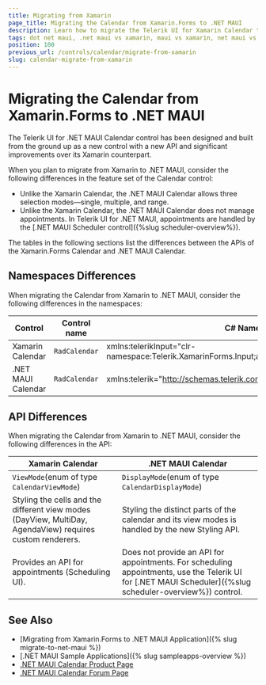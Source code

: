 ```yaml
---
title: Migrating from Xamarin
page_title: Migrating the Calendar from Xamarin.Forms to .NET MAUI
description: Learn how to migrate the Telerik UI for Xamarin Calendar to the Telerik UI for .NET MAUI Calendar by updating the namespaces, the incompatible NuGet packages and API.
tags: dot net maui, .net maui vs xamarin, maui vs xamarin, net maui vs xamarin, migration, xamarin.forms
position: 100
previous_url: /controls/calendar/migrate-from-xamarin
slug: calendar-migrate-from-xamarin
---
```


# Migrating the Calendar from Xamarin.Forms to .NET MAUI

The Telerik UI for .NET MAUI Calendar control has been designed and built from the ground up as a new control with a new API and significant improvements over its Xamarin counterpart.

When you plan to migrate from Xamarin to .NET MAUI, consider the following differences in the feature set of the Calendar control:
* Unlike the Xamarin Calendar, the .NET MAUI Calendar allows three selection modes—single, multiple, and range.
* Unlike the Xamarin Calendar, the .NET MAUI Calendar does not manage appointments. In Telerik UI for .NET MAUI, appointments are handled by the [.NET MAUI Scheduler control]({%slug scheduler-overview%}).

The tables in the following sections list the differences between the APIs of the Xamarin.Forms Calendar and .NET MAUI Calendar.

## Namespaces Differences

When migrating the Calendar from Xamarin to .NET MAUI, consider the following differences in the namespaces:

| Control | Control name | C# Namespace | XAML Namespcace |
| --------------- | --------------- | --------------- | --------------------------------------------------- |
| Xamarin Calendar | `RadCalendar` | xmlns:telerikInput="clr-namespace:Telerik.XamarinForms.Input;assembly=Telerik.XamarinForms.Input" | using Telerik.XamarinForms.Input; |
| .NET MAUI Calendar | `RadCalendar` |  xmlns:telerik="http://schemas.telerik.com/2022/xaml/maui" | using Telerik.Maui.Controls; |

## API Differences

When migrating the Calendar from Xamarin to .NET MAUI, consider the following differences in the API:

| Xamarin Calendar | .NET MAUI Calendar |
| ------------- | --------------- |
| `ViewMode`(enum of type `CalendarViewMode`) | `DisplayMode`(enum of type `CalendarDisplayMode`) |
| Styling the cells and the different view modes (DayView, MultiDay, AgendaView) requires custom renderers. | Styling the distinct parts of the calendar and its view modes is handled by the new Styling API. |
| Provides an API for appointments (Scheduling UI). | Does not provide an API for appointments. For scheduling appointments, use the Telerik UI for [.NET MAUI Scheduler]({%slug scheduler-overview%}) control.  |

## See Also

* [Migrating from Xamarin.Forms to .NET MAUI Application]({% slug migrate-to-net-maui %})
* [.NET MAUI Sample Applications]({% slug sampleapps-overview %})
* [.NET MAUI Calendar Product Page](https://www.telerik.com/maui-ui/calendar)
* [.NET MAUI Calendar Forum Page](https://www.telerik.com/forums/maui?tagId=2057)
